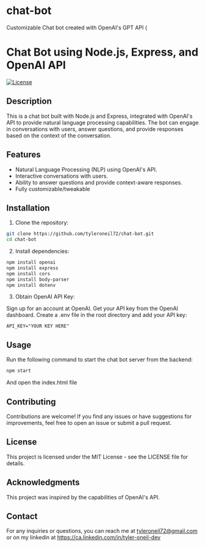 # chat-bot
Customizable Chat bot created with OpenAI's GPT API
( 
# Chat Bot using Node.js, Express, and OpenAI API

[![License](https://img.shields.io/badge/License-MIT-blue.svg)](https://opensource.org/licenses/MIT)

## Description

This is a chat bot built with Node.js and Express, integrated with OpenAI's API to provide natural language processing capabilities. The bot can engage in conversations with users, answer questions, and provide responses based on the context of the conversation.

## Features

- Natural Language Processing (NLP) using OpenAI's API.
- Interactive conversations with users.
- Ability to answer questions and provide context-aware responses.
- Fully customizable/tweakable

## Installation

1. Clone the repository:

```bash
git clone https://github.com/tyleroneil72/chat-bot.git
cd chat-bot
```

2. Install dependencies:

```bash
npm install openai
npm install express
npm install cors
npm install body-parser
npm install dotenv
```
3. Obtain OpenAI API Key:

Sign up for an account at OpenAI.
Get your API key from the OpenAI dashboard.
Create a .env file in the root directory and add your API key:
```dotenv
API_KEY="YOUR KEY HERE"
```

## Usage
Run the following command to start the chat bot server from the backend:
```bash
npm start
```
And open the index.html file

## Contributing
Contributions are welcome! If you find any issues or have suggestions for improvements, feel free to open an issue or submit a pull request.

## License
This project is licensed under the MIT License - see the LICENSE file for details.

## Acknowledgments
This project was inspired by the capabilities of OpenAI's API.

## Contact
For any inquiries or questions, you can reach me at tyleroneil72@gmail.com
or on my linkedin at https://ca.linkedin.com/in/tyler-oneil-dev

